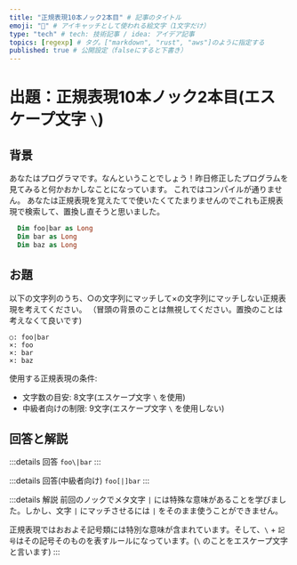 ```yaml
---
title: "正規表現10本ノック2本目" # 記事のタイトル
emoji: "📝" # アイキャッチとして使われる絵文字（1文字だけ）
type: "tech" # tech: 技術記事 / idea: アイデア記事
topics: [regexp] # タグ。["markdown", "rust", "aws"]のように指定する
published: true # 公開設定（falseにすると下書き）
---
```

# 出題：正規表現10本ノック2本目(エスケープ文字 `\`)

## 背景

あなたはプログラマです。なんということでしょう！昨日修正したプログラムを見てみると何かおかしなことになっています。
これではコンパイルが通りません。
あなたは正規表現を覚えたてで使いたくてたまりませんのでこれも正規表現で検索して、置換し直そうと思いました。

```vb
  Dim foo|bar as Long
  Dim bar as Long
  Dim baz as Long
```

## お題
以下の文字列のうち、○の文字列にマッチして×の文字列にマッチしない正規表現を考えてください。
（冒頭の背景のことは無視してください。置換のことは考えなくて良いです)

    ○: foo|bar
    ×: foo
    ×: bar
    ×: baz

使用する正規表現の条件:
  * 文字数の目安: 8文字(エスケープ文字 `\` を使用)
  * 中級者向けの制限: 9文字(エスケープ文字 `\` を使用しない)

## 回答と解説

:::details 回答
`foo\|bar`
:::

:::details 回答(中級者向け)
`foo[|]bar`
:::

:::details 解説
前回のノックでメタ文字 `|` には特殊な意味があることを学びました。しかし、文字 `|`
にマッチさせるには `|` をそのまま使うことができません。

正規表現ではおおよそ記号類には特別な意味が含まれています。そして、`\` + `記号`はその記号そのものを表すルールになっています。(`\` のことをエスケープ文字と言います)
:::
